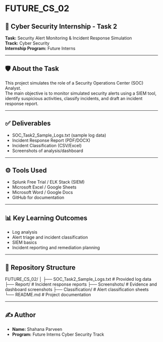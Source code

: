 # FUTURE_CS_02

## 📌 Cyber Security Internship - Task 2
**Task:** Security Alert Monitoring & Incident Response Simulation  
**Track:** Cyber Security  
**Internship Program:** Future Interns  

---

## 🛡️ About the Task
This project simulates the role of a Security Operations Center (SOC) Analyst.  
The main objective is to monitor simulated security alerts using a SIEM tool, identify suspicious activities, classify incidents, and draft an incident response report.

---

## ✅ Deliverables
- SOC_Task2_Sample_Logs.txt (sample log data)
- Incident Response Report (PDF/DOCX)
- Incident Classification (CSV/Excel)
- Screenshots of analysis/dashboard

---

## ⚙️ Tools Used
- Splunk Free Trial / ELK Stack (SIEM)
- Microsoft Excel / Google Sheets
- Microsoft Word / Google Docs
- GitHub for documentation

---

## 📊 Key Learning Outcomes
- Log analysis
- Alert triage and incident classification
- SIEM basics
- Incident reporting and remediation planning

---

## 📂 Repository Structure
FUTURE_CS_02/
│
├── SOC_Task2_Sample_Logs.txt # Provided log data
├── Report/ # Incident response reports
├── Screenshots/ # Evidence and dashboard screenshots
├── Classification/ # Alert classification sheets
└── README.md # Project documentation

---

## ✍️ Author
- **Name:** Shahana Parveen  
- **Program:** Future Interns Cyber Security Track  
